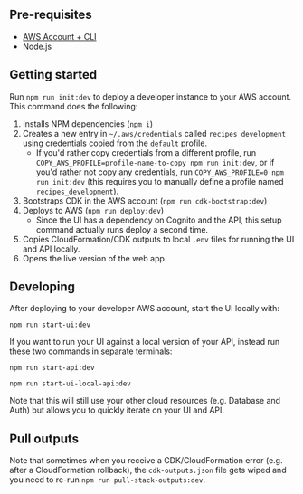 ## Pre-requisites

- [AWS Account + CLI](https://docs.aws.amazon.com/polly/latest/dg/setup-aws-cli.html)
- Node.js

## Getting started

Run `npm run init:dev` to deploy a developer instance to your AWS account. This command does the following:

1. Installs NPM dependencies (`npm i`)
1. Creates a new entry in `~/.aws/credentials` called `recipes_development` using credentials copied from the `default` profile.
   - If you'd rather copy credentials from a different profile, run `COPY_AWS_PROFILE=profile-name-to-copy npm run init:dev`, or if you'd rather not copy any credentials, run `COPY_AWS_PROFILE=0 npm run init:dev` (this requires you to manually define a profile named `recipes_development`).
1. Bootstraps CDK in the AWS account (`npm run cdk-bootstrap:dev`)
1. Deploys to AWS (`npm run deploy:dev`)
   - Since the UI has a dependency on Cognito and the API, this setup command actually runs deploy a second time.
1. Copies CloudFormation/CDK outputs to local `.env` files for running the UI and API locally.
1. Opens the live version of the web app.

## Developing

After deploying to your developer AWS account, start the UI locally with:

```
npm run start-ui:dev
```

If you want to run your UI against a local version of your API, instead run these two commands in separate terminals:

```
npm run start-api:dev
```

```
npm run start-ui-local-api:dev
```

Note that this will still use your other cloud resources (e.g. Database and Auth) but allows you to quickly iterate on your UI and API.

## Pull outputs

Note that sometimes when you receive a CDK/CloudFormation error (e.g. after a CloudFormation rollback), the `cdk-outputs.json` file gets wiped and you need to re-run `npm run pull-stack-outputs:dev`.
